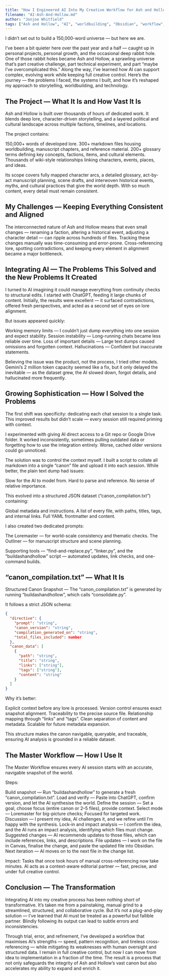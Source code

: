 ```yaml
---
title: "How I Engineered AI Into My Creative Workflow for Ash and Hollow"
filename: "AI-Ash-And-Hollow.md"
author: "Jonjoe Whitfield"
tags: ["Ash and Hollow", "AI", "worldbuilding", "Obsidian", "workflow", "JSON", "creative process"]
---
```


I didn’t set out to build a 150,000-word universe — but here we are.

I’ve been a bit quieter here over the past year and a half — caught up in personal projects, personal growth, and the occasional deep rabbit hole. One of those rabbit holes became Ash and Hollow, a sprawling universe that’s part creative challenge, part technical experiment, and part “maybe I’ve overcomplicated this.” Along the way, I’ve learned how AI can support complex, evolving work while keeping full creative control. Here’s the journey — the problems I faced, the systems I built, and how it’s reshaped my approach to storytelling, worldbuilding, and technology.

## The Project — What It Is and How Vast It Is
Ash and Hollow is built over thousands of hours of dedicated work. It blends deep lore, character-driven storytelling, and a layered political and cultural landscape across multiple factions, timelines, and locations.

The project contains:

150,000+ words of developed lore.
300+ markdown files housing worldbuilding, manuscript chapters, and reference material.
200+ glossary terms defining key concepts, factions, items, and cultural elements.
Thousands of wiki-style relationships linking characters, events, places, and ideas.

Its scope covers fully mapped character arcs, a detailed glossary, act-by-act manuscript planning, scene drafts, and interwoven historical events, myths, and cultural practices that give the world depth. With so much content, every detail must remain consistent.

## My Challenges — Keeping Everything Consistent and Aligned
The interconnected nature of Ash and Hollow means that even small changes — renaming a faction, altering a historical event, adjusting a character detail — can ripple across hundreds of files. Tracking these changes manually was time-consuming and error-prone. Cross-referencing lore, spotting contradictions, and keeping every element in alignment became a major bottleneck.

## Integrating AI — The Problems This Solved and the New Problems It Created
I turned to AI imagining it could manage everything from continuity checks to structural edits. I started with ChatGPT, feeding it large chunks of content. Initially, the results were excellent — it surfaced contradictions, offered fresh perspectives, and acted as a second set of eyes on lore alignment.

But issues appeared quickly:

Working memory limits — I couldn’t just dump everything into one session and expect stability.
Session instability — Long-running chats became less reliable over time.
Loss of important details — Large text dumps caused omissions and forgotten context.
Hallucinations — Confident but inaccurate statements.

Believing the issue was the product, not the process, I tried other models. Gemini’s 2 million token capacity seemed like a fix, but it only delayed the inevitable — as the dataset grew, the AI slowed down, forgot details, and hallucinated more frequently.

## Growing Sophistication — How I Solved the Problems
The first shift was specificity: dedicating each chat session to a single task. This improved results but didn’t scale — every session still required priming with context.

I experimented with giving AI direct access to a Git repo or Google Drive folder. It worked inconsistently, sometimes pulling outdated data or forgetting how to use the integration entirely. Worse, cached older versions could go unnoticed.

The solution was to control the context myself. I built a script to collate all markdown into a single “canon” file and upload it into each session. While better, the plain text dump had issues:

Slow for the AI to model from.
Hard to parse and reference.
No sense of relative importance.

This evolved into a structured JSON dataset (“canon_compilation.txt”) containing:

Global metadata and instructions.
A list of every file, with paths, titles, tags, and internal links.
Full YAML frontmatter and content.

I also created two dedicated prompts:

The Loremaster — for world-scale consistency and thematic checks.
The Outliner — for manuscript structure and scene planning.

Supporting tools — “find-and-replace.py”, “linker.py”, and the “buildashandhollow” script — automated updates, link checks, and one-command builds.

## “canon_compilation.txt” — What It Is
Structured Canon Snapshot — The “canon_compilation.txt” is generated by running “buildashandhollow”, which calls “consolidate.py”.

It follows a strict JSON schema:

```json
{
  "directive": {
    "prompt": "string",
    "canon_version": "string",
    "compilation_generated_on": "string",
    "total_files_included": number
  },
  "canon_data": [
    {
      "path": "string",
      "title": "string",
      "links": ["string"],
      "tags": ["string"],
      "content": "string"
    }
  ]
}
```

Why it’s better:

Explicit context before any lore is processed.
Version control ensures exact snapshot alignment.
Traceability to the precise source file.
Relationship mapping through “links” and “tags”.
Clean separation of content and metadata.
Scalable for future metadata expansion.

This structure makes the canon navigable, queryable, and traceable, ensuring AI analysis is grounded in a reliable dataset.

## The Master Workflow — How I Use It
The Master Workflow ensures every AI session starts with an accurate, navigable snapshot of the world.

Steps:

Build snapshot — Run “buildashandhollow” to generate a fresh “canon_compilation.txt”.
Load and verify — Paste into ChatGPT, confirm version, and let the AI synthesise the world.
Define the session — Set a goal, choose focus (entire canon or 2–5 files), provide context.
Select mode — Loremaster for big-picture checks; Focused for targeted work.
Discussion — I present my idea, AI challenges it, and we refine until I’m happy with the synthesis.
Lock-in and impact analysis — I confirm the idea, and the AI runs an impact analysis, identifying which files must change.
Suggested changes — AI recommends updates to those files, which can include references, links, and descriptions.
File updates — I work on the file in Canvas, finalise the change, and paste the updated file into Obsidian.
Next iteration — AI moves on to the next file in the change list.

Impact: Tasks that once took hours of manual cross-referencing now take minutes. AI acts as a context-aware editorial partner — fast, precise, and under full creative control.

## Conclusion — The Transformation
Integrating AI into my creative process has been nothing short of transformative. It’s taken me from a painstaking, manual grind to a streamlined, structured, and collaborative cycle. But it’s not a plug-and-play solution — I’ve learned that AI must be treated as a powerful but fallible partner. Blindly following its output can lead to subtle errors and inconsistencies.

Through trial, error, and refinement, I’ve developed a workflow that maximises AI’s strengths — speed, pattern recognition, and tireless cross-referencing — while mitigating its weaknesses with human oversight and structured data. I remain in full creative control, but now I can move from idea to implementation in a fraction of the time. The result is a process that not only safeguards the integrity of Ash and Hollow’s vast canon but also accelerates my ability to expand and enrich it.
